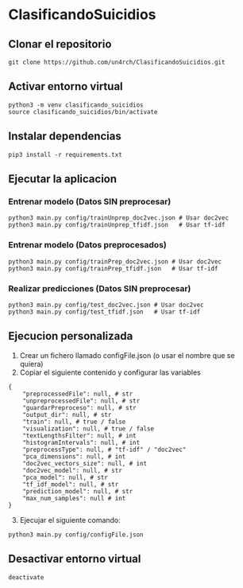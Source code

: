 # ClasificandoSuicidios
## Clonar el repositorio
```
git clone https://github.com/un4rch/ClasificandoSuicidios.git
```
## Activar entorno virtual
```
python3 -m venv clasificando_suicidios
source clasificando_suicidios/bin/activate
```
## Instalar dependencias
```
pip3 install -r requirements.txt
```
## Ejecutar la aplicacion
### Entrenar modelo (Datos SIN preprocesar)
```
python3 main.py config/trainUnprep_doc2vec.json # Usar doc2vec
python3 main.py config/trainUnprep_tfidf.json   # Usar tf-idf
```

### Entrenar modelo (Datos preprocesados)
```
python3 main.py config/trainPrep_doc2vec.json # Usar doc2vec
python3 main.py config/trainPrep_tfidf.json   # Usar tf-idf
```

### Realizar predicciones (Datos SIN preprocesar)
```
python3 main.py config/test_doc2vec.json # Usar doc2vec
python3 main.py config/test_tfidf.json   # Usar tf-idf
```
## Ejecucion personalizada
1. Crear un fichero llamado configFile.json (o usar el nombre que se quiera)
2. Copiar el siguiente contenido y configurar las variables
```
{
    "preprocessedFile": null, # str
    "unpreprocessedFile": null, # str
    "guardarPreproceso": null, # str
    "output_dir": null, # str
    "train": null, # true / false
    "visualization": null, # true / false
    "textLengthsFilter": null, # int
    "histogramIntervals": null, # int
    "preprocessType": null, # "tf-idf" / "doc2vec"
    "pca_dimensions": null, # int
    "doc2vec_vectors_size": null, # int
    "doc2vec_model": null, # str
    "pca_model": null, # str
    "tf_idf_model": null, # str
    "prediction_model": null, # str
    "max_num_samples": null # int
}
```
3. Ejecujar el siguiente comando:
```
python3 main.py config/configFile.json
```
## Desactivar entorno virtual
```
deactivate
```

